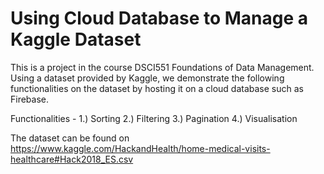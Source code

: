 # Using Cloud Database to Manage a Kaggle Dataset
This is a project in the course DSCI551 Foundations of Data Management. Using a dataset provided by Kaggle, we demonstrate the following functionalities on the dataset by hosting it on a cloud database such as Firebase.

Functionalities  -
 1.) Sorting
 2.) Filtering
 3.) Pagination
 4.) Visualisation

The dataset can be found on
​ https://www.kaggle.com/HackandHealth/home-medical-visits-healthcare#Hack2018_ES.csv

